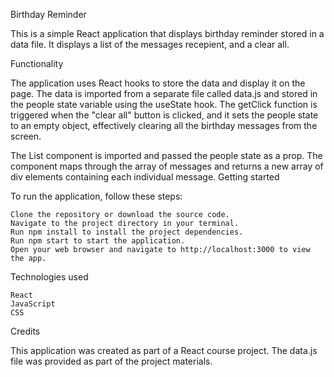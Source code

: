 Birthday Reminder

This is a simple React application that displays birthday reminder stored in a data file. It displays a list of the messages recepient, and a clear all.

Functionality

The application uses React hooks to store the data and display it on the page. The data is imported from a separate file called data.js and stored in the people state variable using the useState hook. The getClick function is triggered when the "clear all" button is clicked, and it sets the people state to an empty object, effectively clearing all the birthday messages from the screen.

The List component is imported and passed the people state as a prop. The component maps through the array of messages and returns a new array of div elements containing each individual message.
Getting started

To run the application, follow these steps:

    Clone the repository or download the source code.
    Navigate to the project directory in your terminal.
    Run npm install to install the project dependencies.
    Run npm start to start the application.
    Open your web browser and navigate to http://localhost:3000 to view the app.

Technologies used

    React
    JavaScript
    CSS

Credits

This application was created as part of a React course project. The data.js file was provided as part of the project materials.